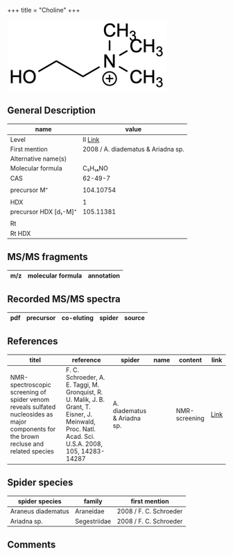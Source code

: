 +++
title = "Choline"
+++

![](/img/Choline.png)

## General Description

| name                  | value                              |
|-----------------------|------------------------------------|
| Level                 | II [Link](http://massbank.jp/RecordDisplay.jsp?id=PR100405)                                 |
| First mention         | 2008 / A. diadematus & Ariadna sp. |
| Alternative name(s)   |                                    |
| Molecular formula     | C₅H₁₄NO                            |
| CAS                   | 62-49-7                            |
|                       |                                    |
| precursor  M⁺         | 104.10754                          |
|                       |                                    |
| HDX                   | 1                                  |
| precursor HDX [d₁-M]⁺ | 105.11381                          |
|                       |                                    |
| Rt                    |                                    |
| Rt HDX                |                                    |

## MS/MS fragments

| m/z       | molecular formula | annotation         |
|-----------|-------------------|--------------------|


## Recorded MS/MS spectra

| pdf | precursor | co-eluting | spider    | source        |
|-----|-----------|------------|-----------|---------------|



## References

| titel                                                                                                            | reference                                                         | spider     | name  | content     | link                                         |
|------------------------------------------------------------------------------------------------------------------|-------------------------------------------------------------------|------------|-------|-------------|----------------------------------------------|
| NMR-spectroscopic screening of spider venom reveals sulfated nucleosides as major components for the brown recluse and related species     | F. C. Schroeder, A. E. Taggi, M. Gronquist, R. U. Malik, J. B. Grant, T. Eisner, J. Meinwald, Proc. Natl. Acad. Sci. U.S.A. 2008, 105, 14283-14287 | A. diadematus & Ariadna sp.   |      | NMR-screening | [Link](https://doi.org/10.1073/pnas.0806840105)    |

## Spider species

| spider species     | family       | first mention          |
|--------------------|--------------|------------------------|
| Araneus diadematus | Araneidae    | 2008 / F. C. Schroeder |
| Ariadna sp.        | Segestriidae | 2008 / F. C. Schroeder |

## Comments